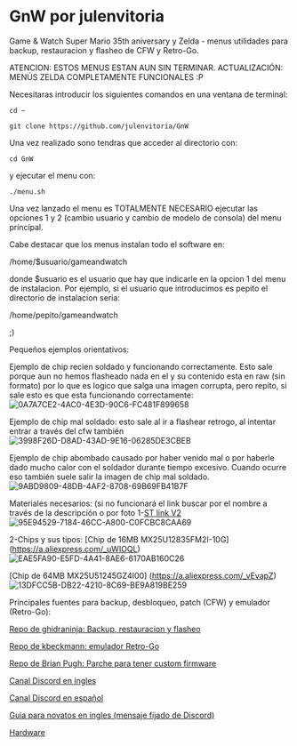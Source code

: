 # GnW por julenvitoria
Game & Watch Super Mario 35th aniversary y Zelda - menus utilidades para backup, restauracion y flasheo de CFW y Retro-Go.

ATENCION: ESTOS MENUS ESTAN AUN SIN TERMINAR.
ACTUALIZACIÓN: MENÚS ZELDA COMPLETAMENTE FUNCIONALES :P

Necesitaras introducir los siguientes comandos en una ventana de terminal:


    cd ~
    
    git clone https://github.com/julenvitoria/GnW


Una vez realizado sono tendras que acceder al directorio con:


    cd GnW


y ejecutar el menu con:


    ./menu.sh

Una vez lanzado el menu es TOTALMENTE NECESARIO ejecutar las opciones 1 y 2 (cambio usuario y cambio de modelo de consola) del menu principal.

Cabe destacar que los menus instalan todo el software en:

/home/$usuario/gameandwatch 

donde $usuario es el usuario que hay que indicarle en la opcion 1 del menu de instalacion.
Por ejemplo, si el usuario que introducimos es pepito el directorio de instalacion seria:

/home/pepito/gameandwatch

;)



Pequeños ejemplos orientativos:

Ejemplo de chip recien soldado y funcionando correctamente. Esto sale porque aun no hemos flasheado nada en el y su contenido esta en raw (sin formato) por lo que es logico que salga una imagen corrupta, pero repito, si sale esto es que esta funcionando correctamente:
![0A7A7CE2-4AC0-4E3D-90C6-FC481F899658](https://user-images.githubusercontent.com/36037023/168867528-cf122aef-fff6-4f58-8379-62b71c8d2a22.jpeg)

Ejemplo de chip mal soldado: esto sale al ir a flashear retrogo, al intentar entrar a través del cfw también
![3998F26D-D8AD-43AD-9E16-06285DE3CBEB](https://user-images.githubusercontent.com/36037023/168866279-80ecc928-498b-49ed-9673-3542de4bcf1a.jpeg)

Ejemplo de chip abombado causado por haber venido mal o por haberle dado mucho calor con el soldador durante tiempo excesivo. Cuando  ocurre eso también suele salir la imagen de chip mal soldado.
![9ABD9809-48DB-4AF2-8708-69B69FB41B7F](https://user-images.githubusercontent.com/36037023/168869468-7d28cb5f-89c4-41b4-844c-4b18e9b6e523.jpeg)




Materiales necesarios: (si no funcionará el link buscar por el nombre a través de la descripción o por foto
1-[ST link V2](https://a.aliexpress.com/_u7VS8M)
![95E94529-7184-46CC-A800-C0FCBC8CAA69](https://user-images.githubusercontent.com/36037023/168863464-2a07307e-3636-4d4b-be12-6343ee28cf5e.jpeg)

2-Chips y sus tipos:
[Chip de 16MB MX25U12835FM2I-10G] (https://a.aliexpress.com/_uWIOQL)
![EAE5FA90-E5FD-4A41-8AE6-6170AB160C26](https://user-images.githubusercontent.com/36037023/168864970-43b40a37-1a20-45d3-9065-5e06a3754d1c.jpeg)

[Chip de 64MB MX25U51245GZ4I00] (https://a.aliexpress.com/_vEvapZ)
![13DFCC5B-DB22-4210-8C69-BE9A819BE259](https://user-images.githubusercontent.com/36037023/168864375-0fe08d17-7bf0-4f68-b122-3f673a20441c.jpeg)




Principales fuentes para backup, desbloqueo, patch (CFW) y emulador (Retro-Go):

[Repo de ghidraninja: Backup, restauracion y flasheo](https://github.com/ghidraninja/game-and-watch-backup)
    
[Repo de kbeckmann: emulador Retro-Go](https://github.com/kbeckmann/game-and-watch-retro-go)
    
[Repo de Brian Pugh: Parche para tener custom firmware](https://github.com/BrianPugh/game-and-watch-patch)

[Canal Discord en ingles](https://discord.gg/vVcwrrHTNJ)

[Canal Discord en español](https://discord.gg/Ewn8CdYJ)

[Guia para novatos en ingles (mensaje fijado de Discord)](https://docs.google.com/document/d/1-x6tibLxtOPf6ZbQL0ZM48XGe1-LLEfl8HpBg8gBu_M/edit)
    
[Hardware](https://github.com/Upcycle-Electronics/game-and-watch-hardware)
    
